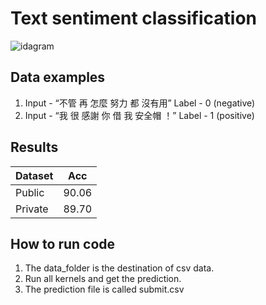 # Text sentiment classification
![idagram](https://github.com/ChengZheWu/Applied-Deep-Learning-/blob/main/hw0/diagram.png)  

## Data examples
1. Input - “不管 再 怎麼 努力 都 沒有用”    Label - 0 (negative)
2. Input - “我 很 感謝 你 借 我 安全帽 ！”  Label - 1 (positive)  

## Results
Dataset      |Acc
-------------|:-------------:
Public       |90.06
Private      |89.70

## How to run code

1. The data_folder is the destination of csv data.
2. Run all kernels and get the prediction.
3. The prediction file is called submit.csv
